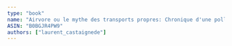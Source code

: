 ```yaml
---
type: "book"
name: "Airvore ou le mythe des transports propres: Chronique d'une pollution annoncée"
ASIN: "B0BGJR4PW9"
authors: ["laurent_castaignede"]
---
```

